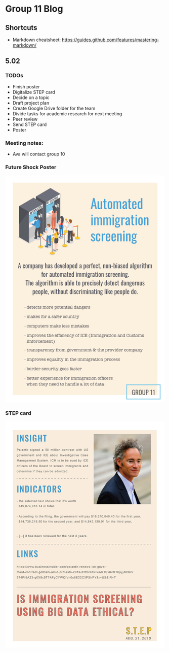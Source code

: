 # Group 11 Blog
## Shortcuts 
* Markdown cheatsheet: https://guides.github.com/features/mastering-markdown/

## 5.02
### TODOs
* Finish poster
* Digitalize STEP card
* Decide on a topic 
* Draft project plan
* Create Google Drive folder for the team
* Divide tasks for academic research for next meeting
* Peer review
* Send STEP card
* Poster

### Meeting notes:
* Ava will contact group 10

### Future Shock Poster
![Image of future shock poster](A4_V2.png)

### STEP card
![Image of STEP card](STEP.jpg)

